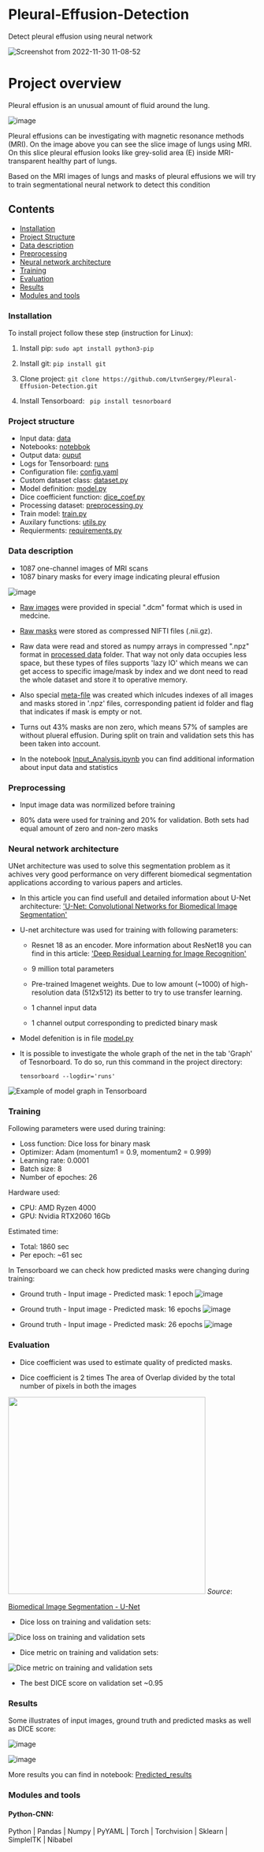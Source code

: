 # Pleural-Effusion-Detection

Detect pleural effusion using neural network 

![Screenshot from 2022-11-30 11-08-52](https://user-images.githubusercontent.com/35038779/204744843-8a9d4867-5f3a-4078-a6e7-9d36d3c586e3.png)


# Project overview

Pleural effusion is an unusual amount of fluid around the lung. 

![image](https://user-images.githubusercontent.com/35038779/204744882-ae481140-068b-4892-9579-4bb26178ed99.png)

Pleural effusions can be investigating with magnetic resonance methods (MRI). On the image above you can see the slice image of lungs using MRI. On this slice pleural effusion looks like grey-solid area (E) inside MRI-transparent healthy part of lungs.  

Based on the MRI images of lungs and masks of pleural effusions we will try to train segmentational neural network to detect this condition 

## Contents
  - [Installation](#installation)
  - [Project Structure](#project-structure)
  - [Data description](#data-description)
  - [Preprocessing](#preprocessing)
  - [Neural network architecture](#neural-network-architecture)
  - [Training](#training)
  - [Evaluation](#evaluation)
  - [Results](#results)
  - [Modules and tools](#modules-and-tools)

### Installation

To install project follow these step (instruction for Linux):
  1. Install pip: ```sudo apt install python3-pip```
    
  3. Install git: ```pip install git```
  
  4. Clone project: ``` git clone https://github.com/LtvnSergey/Pleural-Effusion-Detection.git ```
 
  5. Install Tensorboard: ``` pip install tesnorboard```


### Project structure

- Input data: [data](https://github.com/LtvnSergey/Pleural-Effusion-Detection/tree/main/data)
- Notebooks: [notebbok](https://github.com/LtvnSergey/Pleural-Effusion-Detection/tree/main/notebook) 
- Output data: [ouput](https://github.com/LtvnSergey/Pleural-Effusion-Detection/tree/main/output)
- Logs for Tensorboard: [runs](https://github.com/LtvnSergey/Pleural-Effusion-Detection/tree/main/runs/Nov29_19-12-40_ltvn-sergey)
- Configuration file: [config.yaml](https://github.com/LtvnSergey/Pleural-Effusion-Detection/blob/main/config.yaml)
- Custom dataset class: [dataset.py](https://github.com/LtvnSergey/Pleural-Effusion-Detection/blob/main/dataset.py)
- Model definition: [model.py](https://github.com/LtvnSergey/Pleural-Effusion-Detection/blob/main/model.py)
- Dice coefficient function: [dice_coef.py](https://github.com/LtvnSergey/Pleural-Effusion-Detection/blob/main/dice_coef.py)
- Processing dataset: [preprocessing.py](https://github.com/LtvnSergey/Pleural-Effusion-Detection/blob/main/preprocessing.py)
- Train model: [train.py](https://github.com/LtvnSergey/Pleural-Effusion-Detection/blob/main/train.py)
- Auxilary functions: [utils.py](https://github.com/LtvnSergey/Pleural-Effusion-Detection/blob/main/utils.py)
- Requierments: [requirements.py](https://github.com/LtvnSergey/Pleural-Effusion-Detection/blob/main/requirements.txt)

### Data description
- 1087 one-channel images of MRI scans
- 1087 binary masks for every image indicating pleural effusion  

![image](https://user-images.githubusercontent.com/35038779/204751501-a64f5898-fba1-4dbd-9d6e-ce6c1fb0a188.png)

- [Raw images](https://github.com/LtvnSergey/Pleural-Effusion-Detection/tree/main/data/raw/images) were provided in special ".dcm" format which is used in medcine.
- [Raw masks](https://github.com/LtvnSergey/Pleural-Effusion-Detection/tree/main/data/raw/images)  were stored as compressed NIFTI files (.nii.gz). 


- Raw data were read and stored as numpy arrays in compressed ".npz" format in [processed data](https://github.com/LtvnSergey/Pleural-Effusion-Detection/tree/main/data/processed) folder. That way not only data occupies less space, but these types of files supports 'lazy IO' which means we can get access to specific image/mask by index and we dont need to read the whole dataset and store it to operative memory.


- Also special [meta-file](https://github.com/LtvnSergey/Pleural-Effusion-Detection/blob/main/data/processed/meta_file.csv) was created which inlcudes indexes of all images and masks stored in '.npz' files, corresponding patient id folder and flag that indicates if mask is empty or not.


- Turns out 43% masks are non zero, which means 57% of samples are without plueral effusion. During split on train and validation sets this has been taken into account.


- In the notebook [Input_Analysis.ipynb](https://github.com/LtvnSergey/Pleural-Effusion-Detection/blob/main/notebook/Pleural-Effusion-Detection%20-%20Input%20Analysis.ipynb)  you can find additional information about input data and statistics


### Preprocessing

- Input image data was normilized before training

- 80% data were used for training and 20% for validation. Both sets had equal amount of zero and non-zero masks 


### Neural network architecture

UNet architecture was used to solve this segmentation problem as it achives very good performance on very different biomedical segmentation applications according to various papers and articles.

- In this article you can find usefull and detailed information about U-Net architecture: ['U-Net: Convolutional Networks for Biomedical
Image Segmentation'](https://arxiv.org/pdf/1505.04597.pdf)


- U-net architecture was used for training with following parameters:

  - Resnet 18 as an encoder. 
    More information about ResNet18 you can find in this article: ['Deep Residual Learning for Image Recognition'](https://arxiv.org/pdf/1512.03385.pdf)

  - 9 million total parameters

  - Pre-trained Imagenet weights. Due to low amount (~1000) of high-resolution data (512x512) its better to try to use transfer learning.

  - 1 channel input data

  - 1 channel output corresponding to predicted binary mask

- Model defenition is in file [model.py](https://github.com/LtvnSergey/Pleural-Effusion-Detection/blob/main/model.py)

- It is possible to investigate the  whole graph of the net in the tab 'Graph' of Tesnorboard.
To do so, run this command in the project directory:  

  ```tensorboard --logdir='runs' ```

![Example of model graph in Tensorboard](https://user-images.githubusercontent.com/35038779/204790041-33e0c8ec-3cae-42ce-8113-404a47a4e002.png)




### Training

Following parameters were used during training:

- Loss function: Dice loss for binary mask
- Optimizer: Adam (momentum1 = 0.9, momentum2 = 0.999)
- Learning rate: 0.0001
- Batch size: 8
- Number of epoches: 26

Hardware used:
- CPU: AMD Ryzen 4000
- GPU: Nvidia RTX2060 16Gb

Estimated time:
- Total: 1860 sec
- Per epoch: ~61 sec



In Tensorboard we can check how predicted masks were changing during training:

- Ground truth - Input image - Predicted mask: 1 epoch
![image](https://user-images.githubusercontent.com/35038779/204858333-160c14df-2142-4e51-a8ec-dc8a1bf573fd.png)

- Ground truth - Input image - Predicted mask: 16 epochs
![image](https://user-images.githubusercontent.com/35038779/204859157-7e562b50-fb3d-4529-b8b1-a0bd2ab7c0aa.png)

- Ground truth - Input image - Predicted mask: 26 epochs
![image](https://user-images.githubusercontent.com/35038779/204858454-e7038576-4674-4a15-b7f3-8969a31b3386.png)


### Evaluation
- Dice coefficient was used to estimate quality of predicted masks.

- Dice coefficient is 2 times The area of Overlap divided by the total number of pixels in both the images

<img src="https://user-images.githubusercontent.com/35038779/204766842-4fe0044e-a1f8-4f56-83df-859836d86ef3.png" width="400">
<em>Source</em>:

[Biomedical Image Segmentation - U-Net](https://jinglescode.github.io/2019/11/07/biomedical-image-segmentation-u-net/)


- Dice loss on training and validation sets:

![Dice loss on training and validation sets](https://user-images.githubusercontent.com/35038779/204856887-8bbc3f33-0e65-4566-94ed-1a491fdbfb92.png)


- Dice metric on training and validation sets:
 
![Dice metric on training and validation sets](https://user-images.githubusercontent.com/35038779/204856654-9c393dd8-98f1-42ae-9f60-3e1815c82936.png)


- The best DICE score on validation set ~0.95 


### Results

Some illustrates of input images, ground truth and predicted masks as well as DICE score:

![image](https://user-images.githubusercontent.com/35038779/204859944-39157d77-51f1-4d9b-8397-752f8e64b409.png)

![image](https://user-images.githubusercontent.com/35038779/204860453-142118ac-0723-43da-8cf1-0ec290bcfc5c.png)

More results you can find in notebook: [Predicted_results](https://github.com/LtvnSergey/Pleural-Effusion-Detection/blob/main/notebook/Pleural-Effusion-Detection%20-%20Prediction.ipynb)


### Modules and tools

#### Python-CNN:
Python | Pandas | Numpy | PyYAML | Torch | Torchvision | Sklearn | SimpleITK | Nibabel
